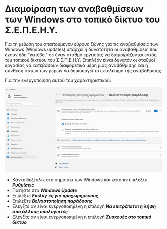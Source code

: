 # Διαμοίραση των αναβαθμίσεων των Windows στο τοπικό δίκτυο του Σ.Ε.Π.Ε.Η.Υ.

Για τη μείωση του απαιτούμενου εύρους ζώνης για τις αναβαθμίσεις των Windows (Windows updates) υπάρχει η δυνατότητα οι αναβαθμίσεις που έχουν ήδη "κατέβει" σε έναν σταθμό εργασίας να διαμοιράζονται εντός του τοπικού δικτύου του Σ.Ε.Π.Ε.Η.Υ. Επιπλέον είναι δυνατόν οι σταθμοί εργασίας να κατεβάσουν διαφορετικά μέρη μιας αναβάθμισης και η σύνθεση αυτών των μερών να δημιουργεί το εκτελέσιμο της αναβάθμισης.

Για την ενεργοποίηση αυτού του χαρακτηριστικού:

[![](Updates-LAN-Sharing.png)](Updates-LAN-Sharing.png)

* Κάντε δεξί κλικ στο σημαιάκι των Windows και κατόπιν επιλέξτε ***Ρυθμίσεις***
* Πατήστε στο ***Windows Update***
* Επιλέξτε ***Επιλογ΄ές για προχωρημένους***
* Επιλέξτε ***Βελτιστοποίηση παράδοσης***
* Ελέγξτε αν είναι ενεργοποιημένη η επιλογή ***Να επιτρέπεται η λήψη από άλλους υπολογιστές***
* Ελέγξτε αν είναι ενεργοποιημένη η επιλογή ***Συσκευές στο τοπικό δίκτυο***
